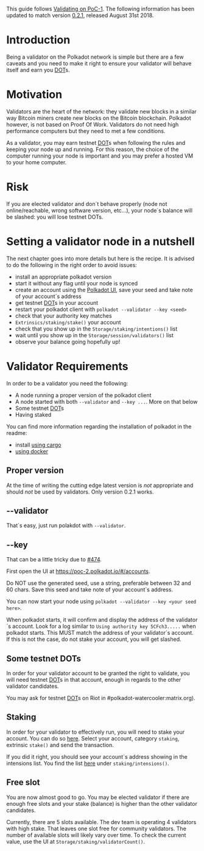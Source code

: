This guide follows [Validating on PoC-1](https://github.com/paritytech/polkadot/wiki/Validating-on-PoC-1).
The following information has been updated to match version [0.2.1](https://github.com/paritytech/polkadot/releases/tag/v0.2.1), released August 31st 2018.

# Introduction

Being a validator on the Polkadot network is simple but there are a few caveats and you need to make it right to ensure your validator will behave itself and earn you [DOT](https://github.com/paritytech/polkadot/wiki/DOT)s.

# Motivation

Validators are the heart of the network: they validate new blocks in a similar way Bitcoin miners create new blocks on the Bitcoin blockchain. Polkadot however, is not based on Proof Of Work. Validators do not need high performance computers but they need to met a few conditions.

As a validator, you may earn testnet [DOT](https://github.com/paritytech/polkadot/wiki/DOT)s when following the rules and keeping your node up and running. For this reason, the choice of the computer running your node is important and you may prefer a hosted VM to your home computer.

# Risk

If you are elected validator and don´t behave properly (node not online/reachable, wrong software version, etc...), your node´s balance will be slashed: you will lose testnet DOTs.

# Setting a validator node in a nutshell

The next chapter goes into more details but here is the recipe.
It is advised to do the following in the right order to avoid issues:
- install an appropriate polkadot version
- start it without any flag until your node is synced
- create an account using the [Polkadot UI](https://github.com/paritytech/polkadot/wiki/Polkadot-UI), save your seed and take note of your account´s address
- get testnet [DOT](https://github.com/paritytech/polkadot/wiki/DOT)s in your account
- restart your polkadot client with `polkadot --validator --key <seed>`
- check that your authority key matches
- `Extrinsics/staking/stake()` your account
- check that you show up in the `Storage/staking/intentions()` list
- wait until you show up in the `Storage/session/validators()` list
- observe your balance going hopefully up!

# Validator Requirements

In order to be a validator you need the following:
- A node running a proper version of the polkadot client
- A node started with both `--validator` and `--key ...`. More on that below
- Some testnet [DOT](https://github.com/paritytech/polkadot/wiki/DOT)s
- Having staked

You can find more information regarding the installation of polkadot in the readme:
- install [using cargo](https://github.com/paritytech/polkadot/blob/master/README.adoc#1-to-play)
- [using docker](https://github.com/paritytech/polkadot/blob/master/README.adoc#4-using-docker)

## Proper version

At the time of writing the cutting edge latest version is *not* appropriate and should *not* be used by validators. Only version 0.2.1 works.

## --validator

That´s easy, just run polakdot with `--validator`.

## --key

That can be a little tricky due to [#474](https://github.com/paritytech/polkadot/issues/474).

First open the UI at https://poc-2.polkadot.io/#/accounts.

Do NOT use the generated seed, use a string, preferable between 32 and 60 chars.
Save this seed and take note of your account´s address.

You can now start your node using `polkadot --validator --key <your seed here>`.

When polkadot starts, it will confirm and display the address of the validator´s account.
Look for a log similar to `Using authority key 5CFch3.....` when polkadot starts. This MUST match the address of your validator´s account. If this is not the case, do not stake your account, you will get slashed.

## Some testnet DOTs

In order for your validator account to be granted the right to validate, you will need testnet [DOT](https://github.com/paritytech/polkadot/wiki/DOT)s in that account, enough in regards to the other validator candidates.

You may ask for testnet [DOT](https://github.com/paritytech/polkadot/wiki/DOT)s on Riot in #polkadot-watercooler:matrix.org).

## Staking

In order for your validator to effectively run, you will need to stake your account.
You can do so [here](https://poc-2.polkadot.io/#/extrinsics). Select your account, category `staking`, extrinsic `stake()` and send the transaction.

If you did it right, you should see your account´s address showing in the intensions list. You find the list [here](https://poc-2.polkadot.io/#/storage) under `staking/intensions()`.

## Free slot

You are now almost good to go. You may be elected validator if there are enough free slots and your stake (balance) is higher than the other validator candidates.

Currently, there are 5 slots available. The dev team is operating 4 validators with high stake. That leaves one slot free for community validators. The number of available slots will likely vary over time. To check the current value, use the UI at `Storage/staking/validatorCount()`.



